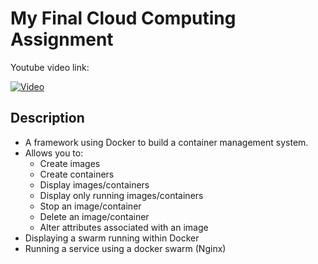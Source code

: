 # My Final Cloud Computing Assignment
Youtube video link:

[![Video](http://img.youtube.com/vi/vw60PdtNnLc/0.jpg)](https://youtu.be/vw60PdtNnLc)

## Description
* A framework using Docker to build a container management system.
* Allows you to:
  * Create images
  * Create containers
  * Display images/containers
  * Display only running images/containers
  * Stop an image/container
  * Delete an image/container
  * Alter attributes associated with an image
* Displaying a swarm running within Docker
* Running a service using a docker swarm (Nginx)

